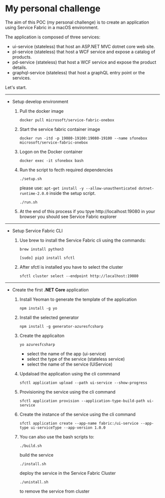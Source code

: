 # My personal challenge

The aim of this POC (my personal challenge) is to create an application using Service Fabric in a macOS environment.

The application is composed of three services:

* ui-service (stateless) that host an ASP.NET MVC dotnet core web site.
* pl-service (stateless) that host a WCF service and expose a catalog of products.
* pd-service (stateless) that host a WCF service and expose the product details.
* graphql-service (stateless) that host a graphQL entry point or the services.

Let's start.


---
* Setup develop environment

    1. Pull the docker image

        `docker pull microsoft/service-fabric-onebox`

    2. Start the service fabric container image

        `docker run -itd -p 19080-19100:19080-19100 --name sfonebox microsoft/service-fabric-onebox`
        
    3. Logon on the Docker container

        `docker exec -it sfonebox bash`

    4. Run the script to fecth required dependencies

        `./setup.sh`

        please use:  `apt-get install -y --allow-unauthenticated dotnet-runtime-2.0.0` inside the setup script.

        `./run.sh`

    5. At the end of this process if you tpye http://localhost:19080 in your browser you should see Service Fabric explorer

---
 * Setup Service Fabric CLI

    1. Use brew to install the Service Fabric cli using the commands:

        `brew install python3`

        `[sudo] pip3 install sfctl`

    2. After sfctl is installed you have to select the cluster

        `sfctl cluster select --endpoint http://localhost:19080`


---
* Create the first **.NET Core** application

    1. Install Yeoman to generate the template of the application

        `npm install -g yo`

    2. Install the selected generator

        `npm install -g generator-azuresfcsharp`

    3. Create the applicaiton

        `yo azuresfcsharp`

        - select the name of the app (ui-service)
        - select the type of the service (stateless service)
        - select the name of the service (UiService)

    4. Updaload the application using the cli commnand

        `sfctl application upload --path ui-service --show-progress`

    5. Provisioning the service using the cli command

        `sfctl application provision --application-type-build-path ui-service`

    5. Create the instance of the service using the cli command

        `sfctl application create --app-name fabric:/ui-service --app-type ui-serviceType --app-version 1.0.0`
    
    6. You can also use the bash scripts to:

        `./build.sh`

        build the service

        `./install.sh`

        deploy the service in the Service Fabric Cluster

        `./unistall.sh`

        to remove the service from cluster
